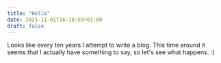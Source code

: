 ```yaml
---
title: "Hello"
date: 2021-11-01T16:18:59+01:00
draft: false
---
```


Looks like every ten years I attempt to write a blog. This time around it seems that I actually have something to say, so let's see what happens. :)
